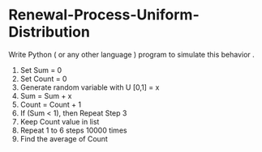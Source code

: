 # Renewal-Process-Uniform-Distribution
Write Python ( or any other language ) program to simulate this behavior .
1. Set Sum = 0
2. Set Count = 0
3. Generate random variable with U [0,1] = x
4. Sum = Sum + x
5. Count = Count + 1
6. If (Sum < 1), then Repeat Step 3
7. Keep Count value in list
8. Repeat 1 to 6 steps 10000 times
9. Find the average of Count
